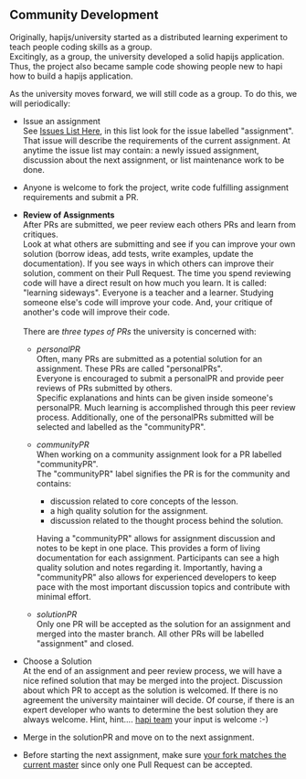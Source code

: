 ## Community Development

Originally, hapijs/university started as a distributed learning experiment to teach people coding skills as a group.  
Excitingly, as a group, the university developed a solid hapijs application. Thus, the project also became sample code 
showing people new to hapi how to build a hapijs application. 

As the university moves forward, we will still code as a group.
To do this, we will periodically:

* Issue an assignment<br/>
  See [Issues List Here](https://github.com/hapijs/university/issues), in this list look 
  for the issue labelled "assignment". That issue will describe the requirements of 
  the current assignment.  At anytime the issue list may contain: a newly issued 
  assignment, discussion about the next assignment, or list maintenance work to be done.
* Anyone is welcome to fork the project, write code fulfilling assignment requirements and submit a PR.
* **Review of Assignments** <br/>
  After PRs are submitted, we peer review each others PRs and learn from critiques.<br/>
  Look at what others are submitting and see if you can improve your own solution (borrow ideas, add tests, write examples, update the documentation).  If you see ways in which others can improve their solution, comment on their Pull Request. The time you spend reviewing code
will have a direct result on how much you learn. It is called: "learning sideways". Everyone is a teacher and a learner. Studying someone else's code will improve your code. And, your critique of another's code will improve their code.<br/><br/>
  There are *three types of PRs* the university is concerned with:
  * *personalPR*<br/>
    Often, many PRs are submitted as a potential solution for an assignment. These PRs are called "personalPRs".  
    Everyone is encouraged to submit a personalPR and provide peer reviews of PRs submitted by others.  
    Specific explanations and hints can be given inside someone's personalPR. Much learning is accomplished
    through this peer review process. Additionally, one of the personalPRs submitted will be selected and labelled as the "communityPR". 

  * *communityPR*<br/>
    When working on a community assignment look for a PR labelled "communityPR".  
    The "communityPR" label signifies the PR is for the community and contains: 
    - discussion related to core concepts of the lesson.
    - a high quality solution for the assignment. 
    - discussion related to the thought process behind the solution.  

    Having a "communityPR" allows for assignment discussion and notes to be kept in one place. This provides a form of 
    living documentation for each assignment.  Participants can see a high quality solution and notes regarding it. 
    Importantly, having a "communityPR" also allows for experienced developers to keep pace with the most important discussion topics and 
    contribute with minimal effort.  

  * *solutionPR*<br/>
  Only one PR will be accepted as the solution for an assignment and merged into the master branch.  All other PRs will be labelled 
  "assignment" and closed. 

* Choose a Solution<br/>
  At the end of an assignment and peer review process, we will have a nice refined solution that may be merged into the project.
  Discussion about which PR to accept as the solution is welcomed. If there is no agreement the university maintainer will decide.
  Of course, if there is an expert developer who wants to determine the best solution they are always welcome. Hint, hint.... [hapi team](https://github.com/orgs/hapijs/people) your
  input is welcome :-)
* Merge in the solutionPR and move on to the next assignment.
* Before starting the next assignment, make sure [your fork matches the current master](guides/git.md) since only one Pull Request can be accepted.
